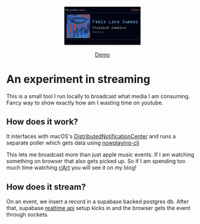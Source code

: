 <p align="center">
	<img src="/demo.png" width="200px"/>
</p>
<p align="center">
	<a href="https://iostreamer.me">Demo</a>
</p>

# An experiment in streaming
This is a small tool I run locally to broadcast what media I am consuming.
Fancy way to show exactly how am I wasting time on youtube.

## How does it work?
It interfaces with macOS's [DistributedNotificationCenter](https://developer.apple.com/documentation/foundation/distributednotificationcenter)
and runs a separate poller which gets data using [nowplaying-cli](https://github.com/kirtan-shah/nowplaying-cli)

This lets me broadcast more than just apple music events. If I am watching something on browser that also gets picked up.
So if I am spending too much time watching [r/Art](https://www.reddit.com/r/Art/comments/udb3p8/uluru_blackhle_rise_me_pixel_art_2022/) you
will see it on my blog!

## How does it stream?
On an event, we insert a record in a supabase backed postgres db. After that, supabase [realtime api](https://supabase.com/docs/guides/realtime) setup kicks
in and the browser gets the event through sockets.
